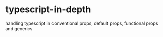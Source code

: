 # typescript-in-depth
handling typescript in conventional props, default props, functional props and generics
